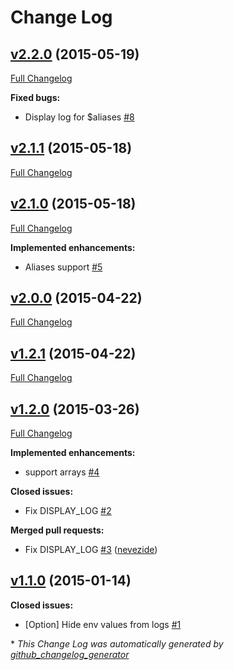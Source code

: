 # Change Log

## [v2.2.0](https://github.com/fgribreau/common-env/tree/v2.2.0) (2015-05-19)

[Full Changelog](https://github.com/fgribreau/common-env/compare/v2.1.1...v2.2.0)

**Fixed bugs:**

- Display log for $aliases [\#8](https://github.com/FGRibreau/common-env/issues/8)

## [v2.1.1](https://github.com/fgribreau/common-env/tree/v2.1.1) (2015-05-18)

[Full Changelog](https://github.com/fgribreau/common-env/compare/v2.1.0...v2.1.1)

## [v2.1.0](https://github.com/fgribreau/common-env/tree/v2.1.0) (2015-05-18)

[Full Changelog](https://github.com/fgribreau/common-env/compare/v2.0.0...v2.1.0)

**Implemented enhancements:**

- Aliases support [\#5](https://github.com/FGRibreau/common-env/issues/5)

## [v2.0.0](https://github.com/fgribreau/common-env/tree/v2.0.0) (2015-04-22)

[Full Changelog](https://github.com/fgribreau/common-env/compare/v1.2.1...v2.0.0)

## [v1.2.1](https://github.com/fgribreau/common-env/tree/v1.2.1) (2015-04-22)

[Full Changelog](https://github.com/fgribreau/common-env/compare/v1.2.0...v1.2.1)

## [v1.2.0](https://github.com/fgribreau/common-env/tree/v1.2.0) (2015-03-26)

[Full Changelog](https://github.com/fgribreau/common-env/compare/v1.1.0...v1.2.0)

**Implemented enhancements:**

- support arrays [\#4](https://github.com/FGRibreau/common-env/issues/4)

**Closed issues:**

- Fix DISPLAY\_LOG [\#2](https://github.com/FGRibreau/common-env/issues/2)

**Merged pull requests:**

- Fix DISPLAY\_LOG [\#3](https://github.com/FGRibreau/common-env/pull/3) ([nevezide](https://github.com/nevezide))

## [v1.1.0](https://github.com/fgribreau/common-env/tree/v1.1.0) (2015-01-14)

**Closed issues:**

- \[Option\] Hide env values from logs [\#1](https://github.com/FGRibreau/common-env/issues/1)



\* *This Change Log was automatically generated by [github_changelog_generator](https://github.com/skywinder/Github-Changelog-Generator)*